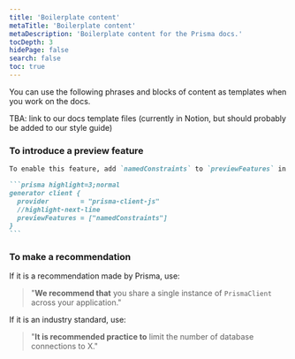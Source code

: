 ```yaml
---
title: 'Boilerplate content'
metaTitle: 'Boilerplate content'
metaDescription: 'Boilerplate content for the Prisma docs.'
tocDepth: 3
hidePage: false
search: false
toc: true
---
```


<!-- TopBlock -->

You can use the following phrases and blocks of content as templates when you work on the docs.

TBA: link to our docs template files (currently in Notion, but should probably be added to our style guide)

### To introduce a preview feature

````md
To enable this feature, add `namedConstraints` to `previewFeatures` in your schema:

```prisma highlight=3;normal
generator client {
  provider        = "prisma-client-js"
  //highlight-next-line
  previewFeatures = ["namedConstraints"]
}
```
````

### To make a recommendation

If it is a recommendation made by Prisma, use:

> "**We recommend that** you share a single instance of `PrismaClient` across your application."

If it is an industry standard, use:

> "**It is recommended practice to** limit the number of database connections to X."
